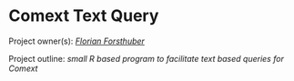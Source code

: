 # Comext Text Query

Project owner(s): [*Florian Forsthuber*](flo.forsthuber@kuleuven.be)

Project outline: *small R based program to facilitate text based queries for Comext*

